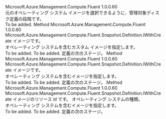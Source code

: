 <Type Name="IWithOSSnapshotFromImage" FullName="Microsoft.Azure.Management.Compute.Fluent.Snapshot.Definition.IWithOSSnapshotFromImage">
  <TypeSignature Language="C#" Value="public interface IWithOSSnapshotFromImage" />
  <TypeSignature Language="ILAsm" Value=".class public interface auto ansi abstract IWithOSSnapshotFromImage" />
  <TypeSignature Language="DocId" Value="T:Microsoft.Azure.Management.Compute.Fluent.Snapshot.Definition.IWithOSSnapshotFromImage" />
  <TypeSignature Language="VB.NET" Value="Public Interface IWithOSSnapshotFromImage" />
  <TypeSignature Language="F#" Value="type IWithOSSnapshotFromImage = interface" />
  <AssemblyInfo>
    <AssemblyName>Microsoft.Azure.Management.Compute.Fluent</AssemblyName>
    <AssemblyVersion>1.0.0.60</AssemblyVersion>
  </AssemblyInfo>
  <Interfaces />
  <Docs>
    <summary>
            元のオペレーティング システム イメージを選択できるように、管理対象ディスク定義の段階です。
            </summary>
    <remarks>To be added.</remarks>
  </Docs>
  <Members>
    <Member MemberName="FromImage">
      <MemberSignature Language="C#" Value="public Microsoft.Azure.Management.Compute.Fluent.Snapshot.Definition.IWithCreate FromImage (Microsoft.Azure.Management.Compute.Fluent.IVirtualMachineCustomImage image);" />
      <MemberSignature Language="ILAsm" Value=".method public hidebysig newslot virtual instance class Microsoft.Azure.Management.Compute.Fluent.Snapshot.Definition.IWithCreate FromImage(class Microsoft.Azure.Management.Compute.Fluent.IVirtualMachineCustomImage image) cil managed" />
      <MemberSignature Language="DocId" Value="M:Microsoft.Azure.Management.Compute.Fluent.Snapshot.Definition.IWithOSSnapshotFromImage.FromImage(Microsoft.Azure.Management.Compute.Fluent.IVirtualMachineCustomImage)" />
      <MemberSignature Language="VB.NET" Value="Public Function FromImage (image As IVirtualMachineCustomImage) As IWithCreate" />
      <MemberSignature Language="F#" Value="abstract member FromImage : Microsoft.Azure.Management.Compute.Fluent.IVirtualMachineCustomImage -&gt; Microsoft.Azure.Management.Compute.Fluent.Snapshot.Definition.IWithCreate" Usage="iWithOSSnapshotFromImage.FromImage image" />
      <MemberType>Method</MemberType>
      <AssemblyInfo>
        <AssemblyName>Microsoft.Azure.Management.Compute.Fluent</AssemblyName>
        <AssemblyVersion>1.0.0.60</AssemblyVersion>
      </AssemblyInfo>
      <ReturnValue>
        <ReturnType>Microsoft.Azure.Management.Compute.Fluent.Snapshot.Definition.IWithCreate</ReturnType>
      </ReturnValue>
      <Parameters>
        <Parameter Name="image" Type="Microsoft.Azure.Management.Compute.Fluent.IVirtualMachineCustomImage" />
      </Parameters>
      <Docs>
        <param name="image">イメージです。</param>
        <summary>
            オペレーティング システムを含むカスタム イメージを指定します。
            </summary>
        <returns>To be added.</returns>
        <remarks>To be added.</remarks>
        <return>定義の次のステージ。</return>
      </Docs>
    </Member>
    <Member MemberName="FromImage">
      <MemberSignature Language="C#" Value="public Microsoft.Azure.Management.Compute.Fluent.Snapshot.Definition.IWithCreate FromImage (Microsoft.Azure.Management.Compute.Fluent.IVirtualMachineImage image);" />
      <MemberSignature Language="ILAsm" Value=".method public hidebysig newslot virtual instance class Microsoft.Azure.Management.Compute.Fluent.Snapshot.Definition.IWithCreate FromImage(class Microsoft.Azure.Management.Compute.Fluent.IVirtualMachineImage image) cil managed" />
      <MemberSignature Language="DocId" Value="M:Microsoft.Azure.Management.Compute.Fluent.Snapshot.Definition.IWithOSSnapshotFromImage.FromImage(Microsoft.Azure.Management.Compute.Fluent.IVirtualMachineImage)" />
      <MemberSignature Language="VB.NET" Value="Public Function FromImage (image As IVirtualMachineImage) As IWithCreate" />
      <MemberSignature Language="F#" Value="abstract member FromImage : Microsoft.Azure.Management.Compute.Fluent.IVirtualMachineImage -&gt; Microsoft.Azure.Management.Compute.Fluent.Snapshot.Definition.IWithCreate" Usage="iWithOSSnapshotFromImage.FromImage image" />
      <MemberType>Method</MemberType>
      <AssemblyInfo>
        <AssemblyName>Microsoft.Azure.Management.Compute.Fluent</AssemblyName>
        <AssemblyVersion>1.0.0.60</AssemblyVersion>
      </AssemblyInfo>
      <ReturnValue>
        <ReturnType>Microsoft.Azure.Management.Compute.Fluent.Snapshot.Definition.IWithCreate</ReturnType>
      </ReturnValue>
      <Parameters>
        <Parameter Name="image" Type="Microsoft.Azure.Management.Compute.Fluent.IVirtualMachineImage" />
      </Parameters>
      <Docs>
        <param name="image">イメージです。</param>
        <summary>
            オペレーティング システムを含むイメージを指定します。
            </summary>
        <returns>To be added.</returns>
        <remarks>To be added.</remarks>
        <return>定義の次のステージ。</return>
      </Docs>
    </Member>
    <Member MemberName="FromImage">
      <MemberSignature Language="C#" Value="public Microsoft.Azure.Management.Compute.Fluent.Snapshot.Definition.IWithCreate FromImage (string imageId, Microsoft.Azure.Management.Compute.Fluent.Models.OperatingSystemTypes osType);" />
      <MemberSignature Language="ILAsm" Value=".method public hidebysig newslot virtual instance class Microsoft.Azure.Management.Compute.Fluent.Snapshot.Definition.IWithCreate FromImage(string imageId, valuetype Microsoft.Azure.Management.Compute.Fluent.Models.OperatingSystemTypes osType) cil managed" />
      <MemberSignature Language="DocId" Value="M:Microsoft.Azure.Management.Compute.Fluent.Snapshot.Definition.IWithOSSnapshotFromImage.FromImage(System.String,Microsoft.Azure.Management.Compute.Fluent.Models.OperatingSystemTypes)" />
      <MemberSignature Language="VB.NET" Value="Public Function FromImage (imageId As String, osType As OperatingSystemTypes) As IWithCreate" />
      <MemberSignature Language="F#" Value="abstract member FromImage : string * Microsoft.Azure.Management.Compute.Fluent.Models.OperatingSystemTypes -&gt; Microsoft.Azure.Management.Compute.Fluent.Snapshot.Definition.IWithCreate" Usage="iWithOSSnapshotFromImage.FromImage (imageId, osType)" />
      <MemberType>Method</MemberType>
      <AssemblyInfo>
        <AssemblyName>Microsoft.Azure.Management.Compute.Fluent</AssemblyName>
        <AssemblyVersion>1.0.0.60</AssemblyVersion>
      </AssemblyInfo>
      <ReturnValue>
        <ReturnType>Microsoft.Azure.Management.Compute.Fluent.Snapshot.Definition.IWithCreate</ReturnType>
      </ReturnValue>
      <Parameters>
        <Parameter Name="imageId" Type="System.String" />
        <Parameter Name="osType" Type="Microsoft.Azure.Management.Compute.Fluent.Models.OperatingSystemTypes" />
      </Parameters>
      <Docs>
        <param name="imageId">イメージのリソース id です。</param>
        <param name="osType">オペレーティング システムの種類。</param>
        <summary>
            オペレーティング システムを含むイメージを指定します。
            </summary>
        <returns>To be added.</returns>
        <remarks>To be added.</remarks>
        <return>定義の次のステージ。</return>
      </Docs>
    </Member>
  </Members>
</Type>